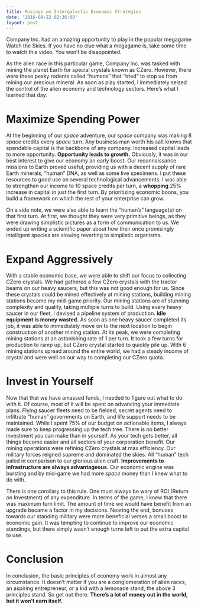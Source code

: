 ```yaml
---
title: Musings on Intergalactic Economic Strategies
date: '2016-09-22 02:36:00'
layout: post
---
```

Company Inc. had an amazing opportunity to play in the popular megagame Watch the Skies. If you have no clue what a megagame is, take some time to watch this video. You won’t be disappointed.

As the alien race in this particular game, Company Inc. was tasked with mining the planet Earth for special crystals known as CZero. However, there were these pesky rodents called “humans” that “tried” to stop us from mining our precious mineral. As soon as play started, I immediately seized the control of the alien economy and technology sectors. Here’s what I learned that day.

# Maximize Spending Power

At the beginning of our *space* adventure, our *space* company was making 8 *space* credits every *space* turn. Any business man worth his salt knows that spendable capital is the backbone of any company. Increased capital leads to more opportunity. **Opportunity leads to growth.** Obviously, it was in our best interest to give our economy an early boost. Our reconnaissance missions to Earth proved useful, providing us with a decent supply of rare Earth minerals, “human” DNA, as well as some live specimens. I put these resources to good use on several technological advancements. I was able to strengthen our income to 10 space credits per turn, a **whopping** 25% increase in capital in just the first turn. By prioritizing economic boons, you build a framework on which the rest of your enterprise can grow.

On a side note, we were also able to learn the “human’s” language(s) on that first turn. At first, we thought they were very primitive beings, as they were drawing simplistic pictures as a form of communication to us. We ended up writing a scientific paper about how their once promisingly intelligent species are slowing reverting to simplistic organisms.

# Expand Aggressively

With a stable economic base, we were able to shift our focus to collecting CZero crystals. We had gathered a few CZero crystals with the tractor beams on our heavy saucers, but this was not good enough for us. Since these crystals could be mined effectively at mining stations, building mining stations became my mid-game priority. Our mining stations are of stunning complexity and quality, taking multiple turns to build. Using every heavy saucer in our fleet, I devised a pipeline system of production. **Idle equipment is money wasted.** As soon as one heavy saucer completed its job, it was able to immediately move on to the next location to begin construction of another mining station. At its peak, we were completing mining stations at an astonishing rate of 1 per turn. It took a few turns for production to ramp up, but CZero crystal started to quickly pile up. With 6 mining stations spread around the entire world, we had a steady income of crystal and were well on our way to completing our CZero quota.

# Invest in Yourself

Now that that we have amassed funds, I needed to figure out what to do with it. Of course, most of it will be spent on advancing your immediate plans. Flying saucer fleets need to be fielded, secret agents need to infiltrate “human” governments on Earth, and life support needs to be maintained. While I spent 75% of our budget on actionable items, I always made sure to keep progressing up the tech tree. There is no better investment you can make than in yourself. As your tech gets better, all things become easier and all sectors of your corporation benefit. Our mining operations were refining CZero crystals at max efficiency. Our military forces reigned supreme and dominated the skies. All “human” tech paled in comparison to our glorious alien craft. **Improvements to infrastructure are always advantageous.** Our economic engine was bursting and by mid-game we had more *space* money than I knew what to do with.

There is one corollary to this rule. One must always be wary of ROI (Return on Investment) of any expenditure. In terms of the game, I knew that there was maximum turn limit. The amount of time we would have benefit from an upgrade became a factor in my decisions. Nearing the end, bonuses towards our standing military were more beneficial verses a small boost to economic gain. It was tempting to continue to improve our economic standings, but there simply wasn’t enough turns left to put the extra capital to use.

# Conclusion

In conclusion, the basic principles of economy work in almost any circumstance. It doesn’t matter if you are a conglomeration of alien races, an aspiring entrepreneur, or a kid with a lemonade stand, the above 3 principles stand. So get out there. **There’s a lot of money out in the world, but it won’t earn itself.**